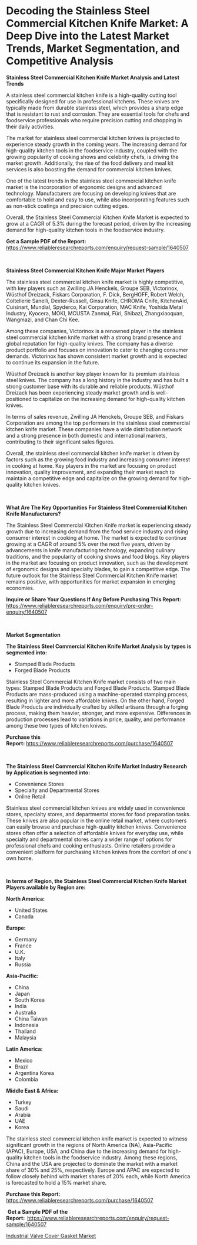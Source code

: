 <p><h1>Decoding the Stainless Steel Commercial Kitchen Knife Market: A Deep Dive into the Latest Market Trends, Market Segmentation, and Competitive Analysis</h1></p><p><strong>Stainless Steel Commercial Kitchen Knife Market Analysis and Latest Trends</strong></p>
<p><p>A stainless steel commercial kitchen knife is a high-quality cutting tool specifically designed for use in professional kitchens. These knives are typically made from durable stainless steel, which provides a sharp edge that is resistant to rust and corrosion. They are essential tools for chefs and foodservice professionals who require precision cutting and chopping in their daily activities.</p><p>The market for stainless steel commercial kitchen knives is projected to experience steady growth in the coming years. The increasing demand for high-quality kitchen tools in the foodservice industry, coupled with the growing popularity of cooking shows and celebrity chefs, is driving the market growth. Additionally, the rise of the food delivery and meal kit services is also boosting the demand for commercial kitchen knives.</p><p>One of the latest trends in the stainless steel commercial kitchen knife market is the incorporation of ergonomic designs and advanced technology. Manufacturers are focusing on developing knives that are comfortable to hold and easy to use, while also incorporating features such as non-stick coatings and precision cutting edges.</p><p>Overall, the Stainless Steel Commercial Kitchen Knife Market is expected to grow at a CAGR of 5.3% during the forecast period, driven by the increasing demand for high-quality kitchen tools in the foodservice industry.</p></p>
<p><strong>Get a Sample PDF of the Report:&nbsp;</strong> <a href="https://www.reliableresearchreports.com/enquiry/request-sample/1640507">https://www.reliableresearchreports.com/enquiry/request-sample/1640507</a></p>
<p>&nbsp;</p>
<p><strong>Stainless Steel Commercial Kitchen Knife Major Market Players</strong></p>
<p><p>The stainless steel commercial kitchen knife market is highly competitive, with key players such as Zwilling JA Henckels, Groupe SEB, Victorinox, Wüsthof Dreizack, Fiskars Corporation, F. Dick, BergHOFF, Robert Welch, Coltellerie Sanelli, Dexter-Russell, Ginsu Knife, CHROMA Cnife, KitchenAid, Cuisinart, Mundial, Spyderco, Kai Corporation, MAC Knife, Yoshida Metal Industry, Kyocera, MOKI, MCUSTA Zanmai, Füri, Shibazi, Zhangxiaoquan, Wangmazi, and Chan Chi Kee.</p><p>Among these companies, Victorinox is a renowned player in the stainless steel commercial kitchen knife market with a strong brand presence and global reputation for high-quality knives. The company has a diverse product portfolio and focuses on innovation to cater to changing consumer demands. Victorinox has shown consistent market growth and is expected to continue its expansion in the future.</p><p>Wüsthof Dreizack is another key player known for its premium stainless steel knives. The company has a long history in the industry and has built a strong customer base with its durable and reliable products. Wüsthof Dreizack has been experiencing steady market growth and is well-positioned to capitalize on the increasing demand for high-quality kitchen knives.</p><p>In terms of sales revenue, Zwilling JA Henckels, Groupe SEB, and Fiskars Corporation are among the top performers in the stainless steel commercial kitchen knife market. These companies have a wide distribution network and a strong presence in both domestic and international markets, contributing to their significant sales figures.</p><p>Overall, the stainless steel commercial kitchen knife market is driven by factors such as the growing food industry and increasing consumer interest in cooking at home. Key players in the market are focusing on product innovation, quality improvement, and expanding their market reach to maintain a competitive edge and capitalize on the growing demand for high-quality kitchen knives.</p></p>
<p>&nbsp;</p>
<p><strong>What Are The Key Opportunities For Stainless Steel Commercial Kitchen Knife Manufacturers?</strong></p>
<p><p>The Stainless Steel Commercial Kitchen Knife market is experiencing steady growth due to increasing demand from the food service industry and rising consumer interest in cooking at home. The market is expected to continue growing at a CAGR of around 5% over the next five years, driven by advancements in knife manufacturing technology, expanding culinary traditions, and the popularity of cooking shows and food blogs. Key players in the market are focusing on product innovation, such as the development of ergonomic designs and specialty blades, to gain a competitive edge. The future outlook for the Stainless Steel Commercial Kitchen Knife market remains positive, with opportunities for market expansion in emerging economies.</p></p>
<p><strong>Inquire or Share Your Questions If Any Before Purchasing This Report:</strong> <a href="https://www.reliableresearchreports.com/enquiry/pre-order-enquiry/1640507">https://www.reliableresearchreports.com/enquiry/pre-order-enquiry/1640507</a></p>
<p>&nbsp;</p>
<p><strong>Market Segmentation</strong></p>
<p><strong>The Stainless Steel Commercial Kitchen Knife Market Analysis by types is segmented into:</strong></p>
<p><ul><li>Stamped Blade Products</li><li>Forged Blade Products</li></ul></p>
<p><p>Stainless Steel Commercial Kitchen Knife market consists of two main types: Stamped Blade Products and Forged Blade Products. Stamped Blade Products are mass-produced using a machine-operated stamping process, resulting in lighter and more affordable knives. On the other hand, Forged Blade Products are individually crafted by skilled artisans through a forging process, making them heavier, stronger, and more expensive. Differences in production processes lead to variations in price, quality, and performance among these two types of kitchen knives.</p></p>
<p><strong>Purchase this Report:&nbsp;</strong><a href="https://www.reliableresearchreports.com/purchase/1640507">https://www.reliableresearchreports.com/purchase/1640507</a></p>
<p>&nbsp;</p>
<p><strong>The Stainless Steel Commercial Kitchen Knife Market Industry Research by Application is segmented into:</strong></p>
<p><ul><li>Convenience Stores</li><li>Specialty and Departmental Stores</li><li>Online Retail</li></ul></p>
<p><p>Stainless steel commercial kitchen knives are widely used in convenience stores, specialty stores, and departmental stores for food preparation tasks. These knives are also popular in the online retail market, where customers can easily browse and purchase high-quality kitchen knives. Convenience stores often offer a selection of affordable knives for everyday use, while specialty and departmental stores carry a wider range of options for professional chefs and cooking enthusiasts. Online retailers provide a convenient platform for purchasing kitchen knives from the comfort of one's own home.</p></p>
<p>&nbsp;</p>
<p><strong>In terms of Region, the Stainless Steel Commercial Kitchen Knife Market Players available by Region are:</strong></p>
<p>
    <p> <strong> North America: </strong>
        <ul>
            <li>United States</li>
            <li>Canada</li>
        </ul>
        </p> 
    <p> <strong> Europe: </strong>
        <ul>
            <li>Germany</li>
            <li>France</li>
            <li>U.K.</li>
            <li>Italy</li>
            <li>Russia</li>
        </ul>
        </p> 
    <p> <strong> Asia-Pacific: </strong>
        <ul>
            <li>China</li>
            <li>Japan</li>
            <li>South Korea</li>
            <li>India</li>
            <li>Australia</li>
            <li>China Taiwan</li>
            <li>Indonesia</li>
            <li>Thailand</li>
            <li>Malaysia</li>
        </ul>
        </p> 
    <p> <strong> Latin America: </strong>
        <ul>
            <li>Mexico</li>
            <li>Brazil</li>
            <li>Argentina Korea</li>
            <li>Colombia</li>
        </ul>
        </p> 
    <p> <strong> Middle East & Africa: </strong>
        <ul>
            <li>Turkey</li>
            <li>Saudi</li>
            <li>Arabia</li>
            <li>UAE</li>
            <li>Korea</li>
        </ul>
    </p>
    </p>
<p><p>The stainless steel commercial kitchen knife market is expected to witness significant growth in the regions of North America (NA), Asia-Pacific (APAC), Europe, USA, and China due to the increasing demand for high-quality kitchen tools in the foodservice industry. Among these regions, China and the USA are projected to dominate the market with a market share of 30% and 25%, respectively. Europe and APAC are expected to follow closely behind with market shares of 20% each, while North America is forecasted to hold a 15% market share.</p></p>
<p><strong>Purchase this Report: </strong><a href="https://www.reliableresearchreports.com/purchase/1640507">https://www.reliableresearchreports.com/purchase/1640507</a></p>
<p>&nbsp;<strong>Get a Sample PDF of the Report:&nbsp;&nbsp;</strong><a href="https://www.reliableresearchreports.com/enquiry/request-sample/1640507">https://www.reliableresearchreports.com/enquiry/request-sample/1640507</a></p>
<p><strong></strong></p>
<p><p><a href="https://scarlet-rocket-c63.notion.site/Industrial-Valve-Cover-Gasket-Market-Size-Growth-and-Forecast-from-2024-2031-f7873df45ba9407a957a02f4a4c0c57b">Industrial Valve Cover Gasket Market</a></p></p>